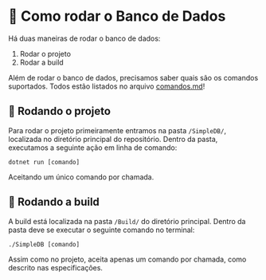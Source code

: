 # 🤔 Como rodar o Banco de Dados
Há duas maneiras de rodar o banco de dados:

 1. Rodar o projeto
 2. Rodar a build

Além de rodar o banco de dados, precisamos saber quais são os comandos suportados. Todos estão listados no arquivo [comandos.md](./comandos.md)!

## 📂 Rodando o projeto
Para rodar o projeto primeiramente entramos na pasta `/SimpleDB/`, localizada no diretório principal do repositório. Dentro da pasta, executamos a seguinte ação em linha de comando:

    dotnet run [comando]

Aceitando um único comando por chamada.

## 📄 Rodando a build
A build está localizada na pasta `/Build/` do diretório principal. Dentro da pasta deve se executar o seguinte comando no terminal:

    ./SimpleDB [comando]

Assim como no projeto, aceita apenas um comando por chamada, como descrito nas especificações.